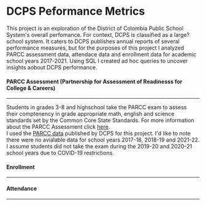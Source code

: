 # DCPS Peformance Metrics 

This project is an exploration of the District of Colombia Public School System's overall perfomance. For context, DCPS is classified as a large? school system. It caters to  DCPS publishes annual reports of several performance measures, but for the purposes of this project I analyzed PARCC assessment data, attendace data and enrollment data for academic school years 2017-2021. Using SQL I created ad hoc queries to uncover insights aobout DCPS performance. 

#### PARCC Assessment (Partnership for Assessment of Readinesss for College & Careers)
---
Students in grades 3-8 and highschool take the PARCC exam to assess their comptenency in grade appropriate math, english and science standards set by the Common Core State Standards. For more information about the PARCC Assessment click [here](https://osse.dc.gov/parcc).\
I used the  [PARCC data](https://dcps.dc.gov/publication/dcps-data-set-parcc) published by DCPS for this project. I'd like to note there were no avialable data for school years 2017-18, 2018-19 and 2021-22. I assume students did not take the exam during the 2019-20 and 2020-21 school years due to COVID-19 restrictions.

#### Enrollment
---
#### Attendance
---







